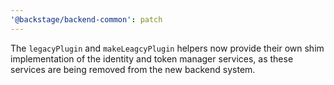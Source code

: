 ```yaml
---
'@backstage/backend-common': patch
---
```


The `legacyPlugin` and `makeLeagcyPlugin` helpers now provide their own shim implementation of the identity and token manager services, as these services are being removed from the new backend system.
